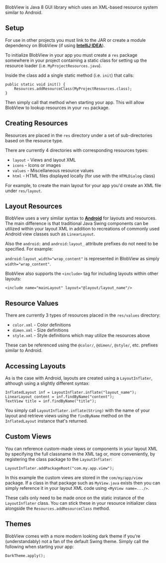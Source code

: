 BlobView is Java 8 GUI library which uses an XML-based resource system similar to Android.

## Setup

For use in other projects you must link to the JAR or create a module dependency on BlobView (if using [**IntelliJ IDEA**](https://www.jetbrains.com/idea/)).

To initialize BlobView in your app you must create a `res` package somewhere in your project containing a static class for setting
up the resource loader (i.e. `MyProjectResources.java`).

Inside the class add a single static method (i.e. `init`) that calls:

```
public static void init() {
    Resources.addResourceClass(MyProjectResources.class);
}
```

Then simply call that method when starting your app. This will allow BlobView to lookup resources in your `res` package.

## Creating Resources

Resources are placed in the `res` directory under a set of sub-directories based on the resource type.

There are currently 4 directories with corresponding resources types:
- `layout` - Views and layout XML
- `icons` - Icons or images
- `values` - Miscellaneous resource values
- `html` - HTML files displayed locally (for use with the `HTMLDialog` class)

For example, to create the main layout for your app you'd create an XML file under `res/layout`.

## Layout Resources

BlobView uses a very similar syntax to [**Android**](https://developer.android.com/guide/topics/ui/declaring-layout) for layouts and resources.
The main difference is that traditional Java Swing components can be utilized within your layout XML in addition to
recreations of commonly used Android view classes such as `LinearLayout`.

Also the `android:` and `android:layout_` attribute prefixes do not need to be specified. For example:

`android:layout_width="wrap_content"` is represented in BlobView as simply `width="wrap_content"`.

BlobView also supports the `<include>` tag for including layouts within other layouts:

```
<include name="mainLayout" layout="@layout/layout_name"/>
```

## Resource Values

There are currently 3 types of resources placed in the `res/values` directory:
- `color.xml` - Color definitions
- `dimen.xml` - Size definitions
- `style.xml` - Style definitions which may utilize the resources above

These can be referenced using the `@color/`, `@dimen/`, `@style/`, etc. prefixes similar to Android.

## Accessing Layouts

As is the case with Android, layouts are created using a `LayoutInflater`, although using a slightly different syntax:

```
InflatedLayout inf = LayoutInflater.inflate("layout_name");
LinearLayout content = inf.findByName("content");
TextView title = inf.findByName("title");
```

You simply call `LayoutInflater.inflate(String)` with the name of your layout and retrieve views using the `findByName`
method on the `InflatedLayout` instance that's returned.

## Custom Views

You can reference custom-made views or components in your layout XML by specifying the full classname in the XML tag
or, more conveniently, by registering the class package to the `LayoutInflater`:

```
LayoutInflater.addPackageRoot("com.my.app.view");
```

In this example the custom views are stored in the `com/my/app/view` package. If a class in that package such as
`MyView.java` exists then you can simply reference it in your layout XML code using `<MyView name=.../>`.

These calls only need to be made once on the static instance of the `LayoutInflater` class. You can stick these in your
resource initializer class alongside the `Resources.addResourceClass` method.

## Themes

BlobView comes with a more modern looking dark theme if you're (understandably) not a fan of the default Swing theme. Simply call the following when starting your app:

```
DarkTheme.apply();
```